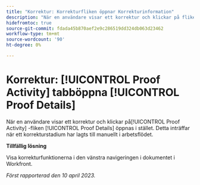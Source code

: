 ```yaml
---
title: "Korrektur: Korrekturfliken öppnar Korrekturinformation"
description: "När en användare visar ett korrektur och klickar på fliken Korrekturaktivitet öppnas i stället fliken Korrekturinformation. Detta inträffar när ett korrekturstadium har lagts till manuellt i arbetsflödet."
hidefromtoc: true
source-git-commit: fdada45b870aef2e9c286519dd324db063d23462
workflow-type: tm+mt
source-wordcount: '90'
ht-degree: 0%

---
```



# Korrektur: [!UICONTROL Proof Activity] tabböppna [!UICONTROL Proof Details]

<!--This article is on WF and WFP TOCs-->

När en användare visar ett korrektur och klickar på[!UICONTROL Proof Activity] -fliken [!UICONTROL Proof Details] öppnas i stället. Detta inträffar när ett korrekturstadium har lagts till manuellt i arbetsflödet.

**Tillfällig lösning**

Visa korrekturfunktionerna i den vänstra navigeringen i dokumentet i Workfront.

_Först rapporterad den 10 april 2023._

